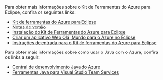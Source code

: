 Para obter mais informações sobre o Kit de Ferramentas do Azure para Eclipse, confira os seguintes links: 

* [Kit de ferramentas do Azure para Eclipse](../eclipse/azure-toolkit-for-eclipse.md) 
* [Notas de versão](https://github.com/Microsoft/azure-tools-for-java/releases) 
* [Instalação do Kit de Ferramentas do Azure para Eclipse](../eclipse/azure-toolkit-for-eclipse-installation.md) 
* [Criar um aplicativo Web Olá, Mundo para o Azure no Eclipse](../eclipse/azure-toolkit-for-eclipse-create-hello-world-web-app.md) 
* [Instruções de entrada para o Kit de ferramentas do Azure para Eclipse](../eclipse/azure-toolkit-for-eclipse-sign-in-instructions.md) 

Para obter mais informações sobre como usar o Java com o Azure, confira os links a seguir: 

* [Central de desenvolvimento Java do Azure](https://azure.microsoft.com/develop/java/) 
* [Ferramentas Java para Visual Studio Team Services](https://java.visualstudio.com/) 
<!-- TODO: Add URLs for Java in VSCode here --> 
